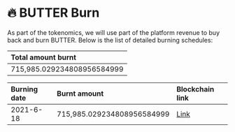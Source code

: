 # 🔥 BUTTER Burn

As part of the tokenomics, we will use part of the platform revenue to buy back and burn BUTTER. Below is the list of detailed burning schedules:

| Total amount burnt |
| :--- |
| 715,985.029234808956584999 |

| Burning date | Burnt amount | Blockchain link |
| :--- | :--- | :--- |
| 2021-6-18 | 715,985.029234808956584999 | [Link](https://hecoinfo.com/tx/0xbd8f78b862906033bcd4d884fe3ef214dda715effc6423794a940e64cedd0999) |

